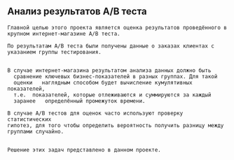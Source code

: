## Анализ результатов А/B теста

	Главной целью этого проекта является оценка результатов проведённого в  
	крупном интернет-магазине A/B теста. 

	По результатам A/B теста были получены данные о заказах клиентах с  
	указанием группы тестирования.


	В случае интернет-магазина результатом анализа данных должно быть  
	  сравнение ключевых бизнес-показателей в разных группах. Для такой  
	  оценки   наглядным способом будет вычисление кумулятивных показателей,  
	  т.е.  показателей, которые отлеживаются и суммируются за каждый  
	  заранее   определённый промежуток времени.   

	В случае A/B тестов для оценок часто используют проверку статистических  
	гипотез, для того чтобы определить вероятность получить разницу между  
	группами случайно.  
	

	Решение этих задач представлено в данном проекте.  
 
